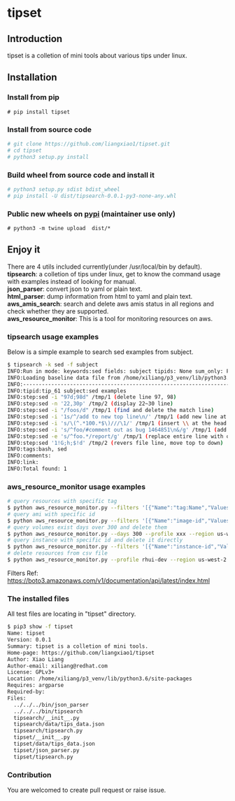 # tipset

## Introduction

tipset is a colletion of mini tools about various tips under linux.

## Installation

### Install from pip

`# pip install tipset`

### Install from source code

```bash
# git clone https://github.com/liangxiao1/tipset.git
# cd tipset
# python3 setup.py install
```

### Build wheel from source code and install it

```bash
# python3 setup.py sdist bdist_wheel
# pip install -U dist/tipsearch-0.0.1-py3-none-any.whl
```

### Public new wheels on [pypi](https://pypi.org/project/tipset/) (maintainer use only)

`# python3 -m twine upload  dist/*`

## Enjoy it

There are 4 utils included currently(under /usr/local/bin by default).  
**tipsearch**: a colletion of tips under linux, get to know the command usage with examples instead of looking for manual.  
**json_parser**: convert json to yaml or plain text.  
**html_parser**: dump information from html to yaml and plain text.  
**aws_amis_search**: search and delete aws amis status in all regions and check whether they are supported.  
**aws_resource_monitor**: This is a tool for monitoring resources on aws.

### **tipsearch usage examples**

Below is a simple example to search sed examples from subject.

```bash
$ tipsearch -k sed -f subject
INFO:Run in mode: keywords:sed fields: subject tipids: None sum_only: False
INFO:Loading baseline data file from /home/xiliang/p3_venv/lib/python3.6/site-packages/tipset/data/tips_data.json
INFO:---------------------------------------------------------------------------
INFO:tipid:tip_61 subject:sed examples
INFO:step:sed -i "97d;98d" /tmp/1 (delete line 97, 98)
INFO:step:sed -n '22,30p' /tmp/2 (display 22~30 line)
INFO:step:sed -i "/foos/d" /tmp/1 (find and delete the match line)
INFO:step:sed -i '1s/^/add to new top line\n/' /tmp/1 (add new line at top)
INFO:step:sed -i 's/\(^.*100.*$\)///\1/' /tmp/1 (insert \\ at the head of matched line)
INFO:step:sed -i 's/^foo/#comment out as bug 1464851\n&/g' /tmp/1 (add one line before matched)
INFO:step:sed -e 's/^foo.*/report/g' /tmp/1 (replace entire line with other)
INFO:step:sed '1!G;h;$!d' /tmp/2 (revers file line, move top to down)
INFO:tags:bash, sed
INFO:comments:
INFO:link:
INFO:Total found: 1

```

### **aws_resource_monitor usage examples**
```bash
# query resources with specific tag
$ python aws_resource_monitor.py --filters '[{"Name":"tag:Name","Values":["xiliang*"]}]' --profile xxx --region us-west-2
# query ami with specific id
$ python aws_resource_monitor.py --filters '[{"Name":"image-id","Values":["ami-xxxxxx"]}]' --profile xxx --region us-east-1 --type ami
# query volumes exist days over 300 and delete them
$ python aws_resource_monitor.py --days 300 --profile xxx --region us-west-2 --type volume --delete
# query instance with specific id and delete it directly
$ python aws_resource_monitor.py --filters '[{"Name":"instance-id","Values":["i-0cf52ed8ea39xxxxxx"]}]' --profile xxx --region us-west-2 --type instance --delete
# delete resources from csv file
$ python aws_resource_monitor.py --profile rhui-dev --region us-west-2 --type ami --resource /tmp/aws_images.csv --delete
```
Filters Ref: https://boto3.amazonaws.com/v1/documentation/api/latest/index.html




### The installed files

All test files are locating in "tipset" directory.

```bash
$ pip3 show -f tipset
Name: tipset
Version: 0.0.1
Summary: tipset is a colletion of mini tools.
Home-page: https://github.com/liangxiao1/tipset
Author: Xiao Liang
Author-email: xiliang@redhat.com
License: GPLv3+
Location: /home/xiliang/p3_venv/lib/python3.6/site-packages
Requires: argparse
Required-by: 
Files:
  ../../../bin/json_parser
  ../../../bin/tipsearch
  tipsearch/__init__.py
  tipsearch/data/tips_data.json
  tipsearch/tipsearch.py
  tipset/__init__.py
  tipset/data/tips_data.json
  tipset/json_parser.py
  tipset/tipsearch.py

```

### Contribution

You are welcomed to create pull request or raise issue.

